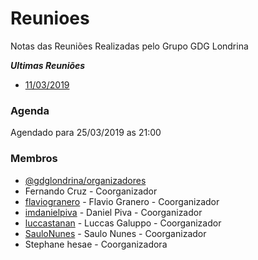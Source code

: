 # Reunioes
Notas das Reuniões Realizadas pelo Grupo GDG Londrina

***Ultimas Reuniões***

- [11/03/2019](reunioes/11-03-2019.md)

### Agenda
Agendado para 25/03/2019 as 21:00

### Membros
* [@gdglondrina/organizadores](https://github.com/orgs/gdglondrina/teams/organizadores/members)
* Fernando Cruz - Coorganizador
* [flaviogranero](https://github.com/flaviogranero ) - Flavio Granero - Coorganizador
* [imdanielpiva](https://github.com/imdanielpiva) - Daniel Piva - Coorganizador
* [luccastanan](https://github.com/luccastanan) - Luccas Galuppo - Coorganizador
* [SauloNunes](https://github.com/SauloNunes) - Saulo Nunes - Coorganizador
* Stephane hesae - Coorganizadora